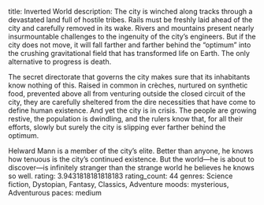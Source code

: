 title: Inverted World
description: The city is winched along tracks through a devastated land full of hostile tribes. Rails must be freshly laid ahead of the city and carefully removed in its wake. Rivers and mountains present nearly insurmountable challenges to the ingenuity of the city’s engineers. But if the city does not move, it will fall farther and farther behind the “optimum” into the crushing gravitational field that has transformed life on Earth. The only alternative to progress is death.

The secret directorate that governs the city makes sure that its inhabitants know nothing of this. Raised in common in crèches, nurtured on synthetic food, prevented above all from venturing outside the closed circuit of the city, they are carefully sheltered from the dire necessities that have come to define human existence. And yet the city is in crisis. The people are growing restive, the population is dwindling, and the rulers know that, for all their efforts, slowly but surely the city is slipping ever farther behind the optimum.

Helward Mann is a member of the city’s elite. Better than anyone, he knows how tenuous is the city’s continued existence. But the world—he is about to discover—is infinitely stranger than the strange world he believes he knows so well.
rating: 3.9431818181818183
rating_count: 44
genres: Science fiction, Dystopian, Fantasy, Classics, Adventure
moods: mysterious, Adventurous
paces: medium